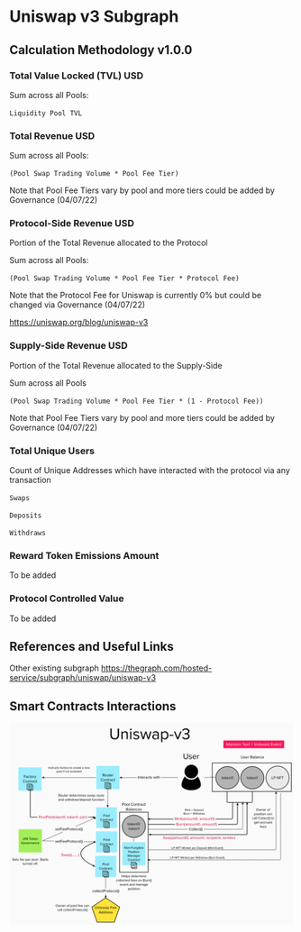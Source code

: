 # Uniswap v3 Subgraph

## Calculation Methodology v1.0.0

### Total Value Locked (TVL) USD

Sum across all Pools: 

`Liquidity Pool TVL`

### Total Revenue USD

Sum across all Pools:

`(Pool Swap Trading Volume * Pool Fee Tier)`

Note that Pool Fee Tiers vary by pool and more tiers could be added by Governance (04/07/22)

### Protocol-Side Revenue USD
Portion of the Total Revenue allocated to the Protocol

Sum across all Pools:

`(Pool Swap Trading Volume * Pool Fee Tier * Protocol Fee)`

Note that the Protocol Fee for Uniswap is currently 0% but could be changed via Governance (04/07/22)

https://uniswap.org/blog/uniswap-v3

### Supply-Side Revenue USD
Portion of the Total Revenue allocated to the Supply-Side

Sum across all Pools

`(Pool Swap Trading Volume * Pool Fee Tier * (1 - Protocol Fee))`

Note that Pool Fee Tiers vary by pool and more tiers could be added by Governance (04/07/22)

### Total Unique Users

Count of  Unique Addresses which have interacted with the protocol via any transaction

`Swaps`

`Deposits`

`Withdraws`

###  Reward Token Emissions Amount

To be added

###  Protocol Controlled Value

To be added

## References and Useful Links

Other existing subgraph
https://thegraph.com/hosted-service/subgraph/uniswap/uniswap-v3

## Smart Contracts Interactions

![Uniswap v3](../../docs/images/protocols/uniswap-v3.png "Uniswap v3")

